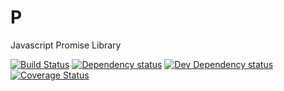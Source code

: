 # P
Javascript Promise Library

[![Build Status][travis-image]][travis-url] [![Dependency status][david-dm-image]][david-dm-url] [![Dev Dependency status][david-dm-dev-image]][david-dm-dev-url] [![Coverage Status][coveralls-image]][coveralls-url]

[travis-url]: https://travis-ci.org/Joe3Ray/P
[travis-image]: http://img.shields.io/travis/Joe3Ray/P.svg
[david-dm-url]:https://david-dm.org/Joe3Ray/P
[david-dm-image]:https://david-dm.org/Joe3Ray/P.svg
[david-dm-dev-url]:https://david-dm.org/Joe3Ray/P#info=devDependencies
[david-dm-dev-image]:https://david-dm.org/Joe3Ray/P/dev-status.svg
[coveralls-url]:https://coveralls.io/r/Joe3Ray/P
[coveralls-image]:https://coveralls.io/repos/Joe3Ray/P/badge.png
